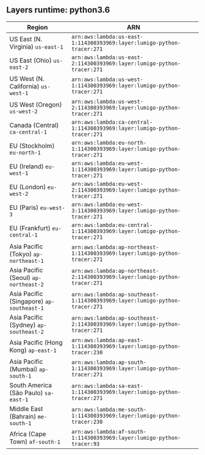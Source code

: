 Layers runtime: python3.6
----
| Region | ARN |
| --- | --- |
|US East (N. Virginia)  `us-east-1`|`arn:aws:lambda:us-east-1:114300393969:layer:lumigo-python-tracer:271`|
|US East (Ohio)  `us-east-2`|`arn:aws:lambda:us-east-2:114300393969:layer:lumigo-python-tracer:271`|
|US West (N. California)  `us-west-1`|`arn:aws:lambda:us-west-1:114300393969:layer:lumigo-python-tracer:271`|
|US West (Oregon)  `us-west-2`|`arn:aws:lambda:us-west-2:114300393969:layer:lumigo-python-tracer:271`|
|Canada (Central)  `ca-central-1`|`arn:aws:lambda:ca-central-1:114300393969:layer:lumigo-python-tracer:271`|
|EU (Stockholm)  `eu-north-1`|`arn:aws:lambda:eu-north-1:114300393969:layer:lumigo-python-tracer:271`|
|EU (Ireland)  `eu-west-1`|`arn:aws:lambda:eu-west-1:114300393969:layer:lumigo-python-tracer:271`|
|EU (London)  `eu-west-2`|`arn:aws:lambda:eu-west-2:114300393969:layer:lumigo-python-tracer:271`|
|EU (Paris)  `eu-west-3`|`arn:aws:lambda:eu-west-3:114300393969:layer:lumigo-python-tracer:271`|
|EU (Frankfurt)  `eu-central-1`|`arn:aws:lambda:eu-central-1:114300393969:layer:lumigo-python-tracer:271`|
|Asia Pacific (Tokyo)  `ap-northeast-1`|`arn:aws:lambda:ap-northeast-1:114300393969:layer:lumigo-python-tracer:271`|
|Asia Pacific (Seoul)  `ap-northeast-2`|`arn:aws:lambda:ap-northeast-2:114300393969:layer:lumigo-python-tracer:271`|
|Asia Pacific (Singapore)  `ap-southeast-1`|`arn:aws:lambda:ap-southeast-1:114300393969:layer:lumigo-python-tracer:271`|
|Asia Pacific (Sydney)  `ap-southeast-2`|`arn:aws:lambda:ap-southeast-2:114300393969:layer:lumigo-python-tracer:271`|
|Asia Pacific (Hong Kong)  `ap-east-1`|`arn:aws:lambda:ap-east-1:114300393969:layer:lumigo-python-tracer:230`|
|Asia Pacific (Mumbai)  `ap-south-1`|`arn:aws:lambda:ap-south-1:114300393969:layer:lumigo-python-tracer:271`|
|South America (São Paulo)  `sa-east-1`|`arn:aws:lambda:sa-east-1:114300393969:layer:lumigo-python-tracer:271`|
|Middle East (Bahrain)  `me-south-1`|`arn:aws:lambda:me-south-1:114300393969:layer:lumigo-python-tracer:230`|
|Africa (Cape Town)  `af-south-1`|`arn:aws:lambda:af-south-1:114300393969:layer:lumigo-python-tracer:93`|
